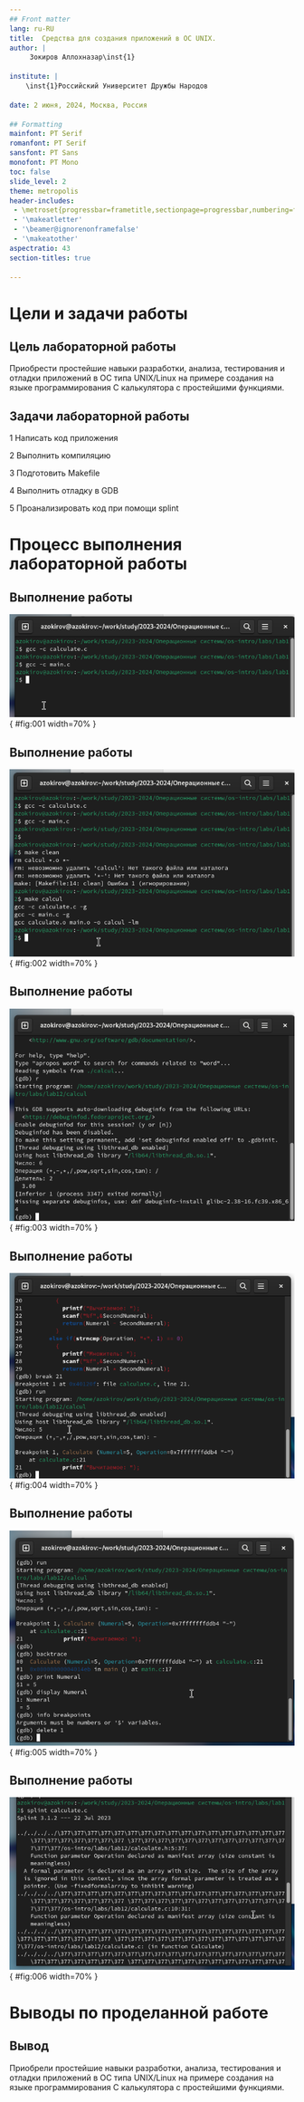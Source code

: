 ```yaml
---
## Front matter
lang: ru-RU
title:  Средства для создания приложений в ОС UNIX.
author: |
	 Зокиров Аллохназар\inst{1}

institute: |
	\inst{1}Российский Университет Дружбы Народов

date: 2 июня, 2024, Москва, Россия

## Formatting
mainfont: PT Serif
romanfont: PT Serif
sansfont: PT Sans
monofont: PT Mono
toc: false
slide_level: 2
theme: metropolis
header-includes: 
 - \metroset{progressbar=frametitle,sectionpage=progressbar,numbering=fraction}
 - '\makeatletter'
 - '\beamer@ignorenonframefalse'
 - '\makeatother'
aspectratio: 43
section-titles: true

---
```


# Цели и задачи работы

## Цель лабораторной работы

Приобрести простейшие навыки разработки, анализа, тестирования и отладки приложений в ОС типа UNIX/Linux на примере создания на языке программирования С калькулятора с простейшими функциями.

## Задачи лабораторной работы

1 Написать код приложения

2 Выполнить компиляцию

3 Подготовить Makefile

4 Выполнить отладку в GDB

5 Проанализировать код при помощи splint

# Процесс выполнения лабораторной работы

## Выполнение работы

![Компиляция](image/01.png){ #fig:001 width=70% }

## Выполнение работы

![Использование make](image/02.png){ #fig:002 width=70% }

## Выполнение работы

![Использование отладчика](image/03.png){ #fig:003 width=70% }

## Выполнение работы

![Использование отладчика](image/04.png){ #fig:004 width=70% }

## Выполнение работы

![Использование отладчика](image/05.png){ #fig:005 width=70% }

## Выполнение работы

![Использование splint](image/06.png){ #fig:006 width=70% }

# Выводы по проделанной работе

## Вывод

Приобрели простейшие навыки разработки, анализа, тестирования и отладки приложений в ОС типа UNIX/Linux на примере создания на языке программирования С калькулятора с простейшими функциями.
